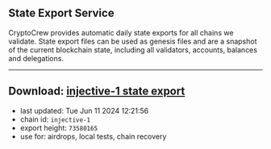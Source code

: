 ## State Export Service
CryptoCrew provides automatic daily state exports for all chains we validate. State export files can be used as genesis files and are a snapshot of the current blockchain state, including all validators, accounts, balances and delegations.

---
**Download: [injective-1 state export](https://dl-eu2.ccvalidators.com/SERVICE/injective/injective-1_export_73580165.json)**
---

- last updated: Tue Jun 11 2024 12:21:56
- chain id: `injective-1`
- export height: `73580165`
- use for: airdrops, local tests, chain recovery
